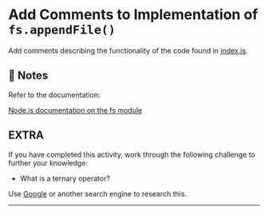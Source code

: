 # Add Comments to Implementation of `fs.appendFile()`

Add comments describing the functionality of the code found in [index.js](./starter/index.js).

## 📝 Notes

Refer to the documentation: 

[Node.js documentation on the fs module](https://nodejs.org/api/fs.html#fs_fs_appendfile_path_data_options_callback)

## EXTRA

If you have completed this activity, work through the following challenge to further your knowledge:

* What is a ternary operator?

Use [Google](https://www.google.com) or another search engine to research this.

---

